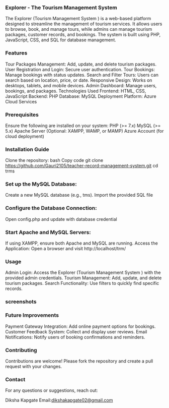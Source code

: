 ### Explorer - The Tourism Management System
The Explorer (Tourism Management System ) is a web-based platform designed to streamline the management of tourism services. It allows users to browse, book, and manage tours, while admins can manage tourism packages, customer records, and bookings. The system is built using PHP, JavaScript, CSS, and SQL for database management.

### Features
Tour Packages Management: Add, update, and delete tourism packages.
User Registration and Login: Secure user authentication.
Tour Bookings: Manage bookings with status updates.
Search and Filter Tours: Users can search based on location, price, or date.
Responsive Design: Works on desktops, tablets, and mobile devices.
Admin Dashboard: Manage users, bookings, and packages.
Technologies Used
Frontend: HTML, CSS, JavaScript
Backend: PHP
Database: MySQL
Deployment Platform: Azure Cloud Services


### Prerequisites
Ensure the following are installed on your system:
PHP (>= 7.x) MySQL (>= 5.x) Apache Server (Optional: XAMPP, WAMP, or MAMP) Azure Account (for cloud deployment)

### Installation Guide
Clone the repository:
bash Copy code git clone https://github.com/Gauri2105/teacher-record-management-system.git cd trms

### Set up the MySQL Database:
Create a new MySQL database (e.g., tms). Import the provided SQL file

### Configure the Database Connection:
Open config.php and update with database credential

### Start Apache and MySQL Servers:
If using XAMPP, ensure both Apache and MySQL are running. Access the Application: Open a browser and visit http://localhost/trm/

### Usage
Admin Login: Access the Explorer (Tourism Management System ) with the provided admin credentials. Tourism Management: Add, update, and delete tourism packages. Search Functionality: Use filters to quickly find specific records.

### screenshots


### Future Improvements
Payment Gateway Integration: Add online payment options for bookings.
Customer Feedback System: Collect and display user reviews.
Email Notifications: Notify users of booking confirmations and reminders.

### Contributing
Contributions are welcome! Please fork the repository and create a pull request with your changes.

### Contact
For any questions or suggestions, reach out:

Diksha Kapgate Email:dikshakapgate02@gmail.com

